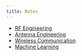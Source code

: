 ```yaml
---
title: Notes
---
```


- [RF Engineering](./notes/rf/rf_notes.md)
- [Antenna Engineering](./notes/antenna/antenna_notes.md)
- [Wireless Communication](./notes/antenna/comm_notes.md)
- [Machine Learning](./notes/ml/ml_notes.md)
